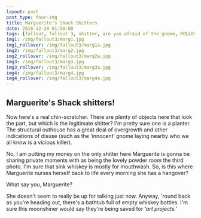 ```yaml
---
layout: post
post_type: four-img
title: Marguerite's Shack Shitters
date: 2018-12-20 01:50:00
tags: [fallout, fallout 3, shitter, are you afraid of the gnome, ROLLOVER]
img1: /img/fallout3/marg1.jpg
img1_rollover: /img/fallout3/marg1a.jpg
img2: /img/fallout3/marg2.jpg
img2_rollover: /img/fallout3/marg2a.jpg
img3: /img/fallout3/marg3.jpg
img3_rollover: /img/fallout3/marg3a.jpg
img4: /img/fallout3/marg4.jpg
img4_rollover: /img/fallout3/marg4a.jpg
---
```

## Marguerite's Shack shitters!

Now here's a real chin-scratcher. There are plenty of objects here that look the part, but which is the legitimate shitter? I'm pretty sure one is a planter. The structural outhouse has a great deal of overgrowth and other indications of disuse (such as the ‘innocent’ gnome laying nearby who we all know is a vicious killer).

No, I am putting my money on the only shitter here Marguerite is gonna be sharing private moments with as being the lovely powder room the third photo. I'm sure that sink whiskey is mostly for mouthwash. So, is this where Marguerite nurses herself back to life every morning she has a hangover?

What say you, Marguerite?

She doesn't seem to really be up for talking just now. Anyway, 'round back as you're heading out, there's a bathtub full of empty whiskey bottles. I'm sure this moonshiner would say they're being saved for *'art projects.'*
